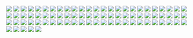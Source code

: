 <a href=5120x1440/078402J3.png target=_blank>![](5120x1440/078402J3.png)</a>
<a href=5120x1440/0VUYbp1O.png target=_blank>![](5120x1440/0VUYbp1O.png)</a>
<a href=5120x1440/1eMkfcC.png target=_blank>![](5120x1440/1eMkfcC.png)</a>
<a href=5120x1440/1qTPzJPA.png target=_blank>![](5120x1440/1qTPzJPA.png)</a>
<a href=5120x1440/1S27HDlI.png target=_blank>![](5120x1440/1S27HDlI.png)</a>
<a href=5120x1440/227JzWlT.png target=_blank>![](5120x1440/227JzWlT.png)</a>
<a href=5120x1440/2YBMMEXw.png target=_blank>![](5120x1440/2YBMMEXw.png)</a>
<a href=5120x1440/45dEJKan.png target=_blank>![](5120x1440/45dEJKan.png)</a>
<a href=5120x1440/5ALvAQ3A.png target=_blank>![](5120x1440/5ALvAQ3A.png)</a>
<a href=5120x1440/6GMqcVqw.png target=_blank>![](5120x1440/6GMqcVqw.png)</a>
<a href=5120x1440/6v-Z886d.png target=_blank>![](5120x1440/6v-Z886d.png)</a>
<a href=5120x1440/8hnWsLYA.png target=_blank>![](5120x1440/8hnWsLYA.png)</a>
<a href=5120x1440/8of4Wc3t.png target=_blank>![](5120x1440/8of4Wc3t.png)</a>
<a href=5120x1440/AlL1aShi.png target=_blank>![](5120x1440/AlL1aShi.png)</a>
<a href=5120x1440/BHEwJ9HQ.png target=_blank>![](5120x1440/BHEwJ9HQ.png)</a>
<a href=5120x1440/Bix57su7.png target=_blank>![](5120x1440/Bix57su7.png)</a>
<a href=5120x1440/bvLl9hHA.png target=_blank>![](5120x1440/bvLl9hHA.png)</a>
<a href=5120x1440/CGElDb22.png target=_blank>![](5120x1440/CGElDb22.png)</a>
<a href=5120x1440/cNCbHoVQ.png target=_blank>![](5120x1440/cNCbHoVQ.png)</a>
<a href=5120x1440/dsW4Cigw.png target=_blank>![](5120x1440/dsW4Cigw.png)</a>
<a href=5120x1440/dUy334Rh.png target=_blank>![](5120x1440/dUy334Rh.png)</a>
<a href=5120x1440/DYZzjgPQ.png target=_blank>![](5120x1440/DYZzjgPQ.png)</a>
<a href=5120x1440/e6GEtFha.png target=_blank>![](5120x1440/e6GEtFha.png)</a>
<a href=5120x1440/faidYxFh.png target=_blank>![](5120x1440/faidYxFh.png)</a>
<a href=5120x1440/FUe9brbA.png target=_blank>![](5120x1440/FUe9brbA.png)</a>
<a href=5120x1440/gLykC936.png target=_blank>![](5120x1440/gLykC936.png)</a>
<a href=5120x1440/GO2yS05A.jpeg target=_blank>![](5120x1440/GO2yS05A.jpeg)</a>
<a href=5120x1440/i4txDwpQ.png target=_blank>![](5120x1440/i4txDwpQ.png)</a>
<a href=5120x1440/ifDnUsyw.png target=_blank>![](5120x1440/ifDnUsyw.png)</a>
<a href=5120x1440/ItLyfSXY.png target=_blank>![](5120x1440/ItLyfSXY.png)</a>
<a href=5120x1440/Iv1XBMaw.png target=_blank>![](5120x1440/Iv1XBMaw.png)</a>
<a href=5120x1440/iVW0zHWg.png target=_blank>![](5120x1440/iVW0zHWg.png)</a>
<a href=5120x1440/jNxtsNxg.png target=_blank>![](5120x1440/jNxtsNxg.png)</a>
<a href=5120x1440/JTY9V7Gi.png target=_blank>![](5120x1440/JTY9V7Gi.png)</a>
<a href=5120x1440/KlVPpHZ4.png target=_blank>![](5120x1440/KlVPpHZ4.png)</a>
<a href=5120x1440/lKwpHNHw.png target=_blank>![](5120x1440/lKwpHNHw.png)</a>
<a href=5120x1440/LsatIjEr.png target=_blank>![](5120x1440/LsatIjEr.png)</a>
<a href=5120x1440/LsRf8aF.png target=_blank>![](5120x1440/LsRf8aF.png)</a>
<a href=5120x1440/lUU4I4Rc.png target=_blank>![](5120x1440/lUU4I4Rc.png)</a>
<a href=5120x1440/MGuTG8FM.png target=_blank>![](5120x1440/MGuTG8FM.png)</a>
<a href=5120x1440/MpxAYSRw.png target=_blank>![](5120x1440/MpxAYSRw.png)</a>
<a href=5120x1440/Nb09XA0u.png target=_blank>![](5120x1440/Nb09XA0u.png)</a>
<a href=5120x1440/nKFL-VPi.png target=_blank>![](5120x1440/nKFL-VPi.png)</a>
<a href=5120x1440/NM1r-7Ql.png target=_blank>![](5120x1440/NM1r-7Ql.png)</a>
<a href=5120x1440/nopAVd9k.png target=_blank>![](5120x1440/nopAVd9k.png)</a>
<a href=5120x1440/NZsPazHQ.png target=_blank>![](5120x1440/NZsPazHQ.png)</a>
<a href=5120x1440/oqoFMtiA.png target=_blank>![](5120x1440/oqoFMtiA.png)</a>
<a href=5120x1440/Orgva4cQ.png target=_blank>![](5120x1440/Orgva4cQ.png)</a>
<a href=5120x1440/Pn39gfnw.png target=_blank>![](5120x1440/Pn39gfnw.png)</a>
<a href=5120x1440/rbaOz2Xi.png target=_blank>![](5120x1440/rbaOz2Xi.png)</a>
<a href=5120x1440/RJ0EKJWg.png target=_blank>![](5120x1440/RJ0EKJWg.png)</a>
<a href=5120x1440/s092Ziuw.png target=_blank>![](5120x1440/s092Ziuw.png)</a>
<a href=5120x1440/s3EcIJp9.png target=_blank>![](5120x1440/s3EcIJp9.png)</a>
<a href=5120x1440/SwEMb5MQ.png target=_blank>![](5120x1440/SwEMb5MQ.png)</a>
<a href=5120x1440/tg9G4xWL.png target=_blank>![](5120x1440/tg9G4xWL.png)</a>
<a href=5120x1440/ujdcGpYw.png target=_blank>![](5120x1440/ujdcGpYw.png)</a>
<a href=5120x1440/Ur4Kznc3.png target=_blank>![](5120x1440/Ur4Kznc3.png)</a>
<a href=5120x1440/UWAI9ocv.png target=_blank>![](5120x1440/UWAI9ocv.png)</a>
<a href=5120x1440/VBYW2z0w.png target=_blank>![](5120x1440/VBYW2z0w.png)</a>
<a href=5120x1440/Vl6WFFTg.png target=_blank>![](5120x1440/Vl6WFFTg.png)</a>
<a href=5120x1440/vtu0Q7Sg.png target=_blank>![](5120x1440/vtu0Q7Sg.png)</a>
<a href=5120x1440/wdEW0zwK.png target=_blank>![](5120x1440/wdEW0zwK.png)</a>
<a href=5120x1440/WKDVhCME.png target=_blank>![](5120x1440/WKDVhCME.png)</a>
<a href=5120x1440/WKnx-Yn1.png target=_blank>![](5120x1440/WKnx-Yn1.png)</a>
<a href=5120x1440/WQJruTtU.png target=_blank>![](5120x1440/WQJruTtU.png)</a>
<a href=5120x1440/WX8CISSw.png target=_blank>![](5120x1440/WX8CISSw.png)</a>
<a href=5120x1440/x1MppboA.png target=_blank>![](5120x1440/x1MppboA.png)</a>
<a href=5120x1440/xavbDnaQ.png target=_blank>![](5120x1440/xavbDnaQ.png)</a>
<a href=5120x1440/xcxFe6Wg.png target=_blank>![](5120x1440/xcxFe6Wg.png)</a>
<a href=5120x1440/XMX1zHDw.png target=_blank>![](5120x1440/XMX1zHDw.png)</a>
<a href=5120x1440/xuFi3xpA.png target=_blank>![](5120x1440/xuFi3xpA.png)</a>
<a href=5120x1440/XVEFkamy.png target=_blank>![](5120x1440/XVEFkamy.png)</a>
<a href=5120x1440/y_F3Ux3w.png target=_blank>![](5120x1440/y_F3Ux3w.png)</a>
<a href=5120x1440/YNg_Rvw6.png target=_blank>![](5120x1440/YNg_Rvw6.png)</a>
<a href=5120x1440/Z5hj_CoA.png target=_blank>![](5120x1440/Z5hj_CoA.png)</a>
<a href=5120x1440/Za6QjGJw.png target=_blank>![](5120x1440/Za6QjGJw.png)</a>
<a href=5120x1440/zKRckPIA.png target=_blank>![](5120x1440/zKRckPIA.png)</a>
<a href=5120x1440/ZOi9wj3Z.png target=_blank>![](5120x1440/ZOi9wj3Z.png)</a>
<a href=5120x1440/zSGRPVMk.png target=_blank>![](5120x1440/zSGRPVMk.png)</a>
<a href=5120x1440/ZTZm28Uw.png target=_blank>![](5120x1440/ZTZm28Uw.png)</a>
